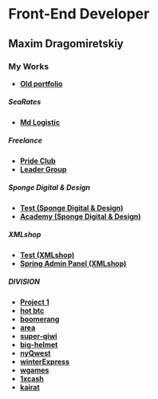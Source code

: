 # Front-End Developer


## Maxim Dragomiretskiy


### My Works
- [**Old portfolio**](https://maxdragomir.github.io/portfolio/old/index.html)
##### SeaRates
- [**Md Logistic**](http://md-logistic.com/)
##### Freelance
- [**Pride Club**](https://maxdragomir.github.io/portfolio/pride-club/index.html)
- [**Leader Group**](https://maxdragomir.github.io/portfolio/leader-group/index.html)
##### Sponge Digital & Design
- [**Test (Sponge Digital & Design)**](https://maxdragomir.github.io/portfolio/sponge-test/index.html)
- [**Academy (Sponge Digital & Design)**](https://maxdragomir.github.io/portfolio/academy/index.html)
##### XMLshop
- [**Test (XMLshop)**](https://maxdragomir.github.io/portfolio/xmlshop-test/index.html)
- [**Spring Admin Panel (XMLshop)**](https://maxdragomir.github.io/portfolio/spring/index.html)
##### DIVISION
- [**Project 1**](https://maxdragomir.github.io/portfolio/division/hot-bet)
- [**hot btc**]()
- [**boomerang**]()
- [**area**]()
- [**super-qiwi**]()
- [**big-helmet**]()
- [**nyQwest**]()
- [**winterExpress**]()
- [**wgames**]()
- [**1xcash**]()
- [**kairat**]()

